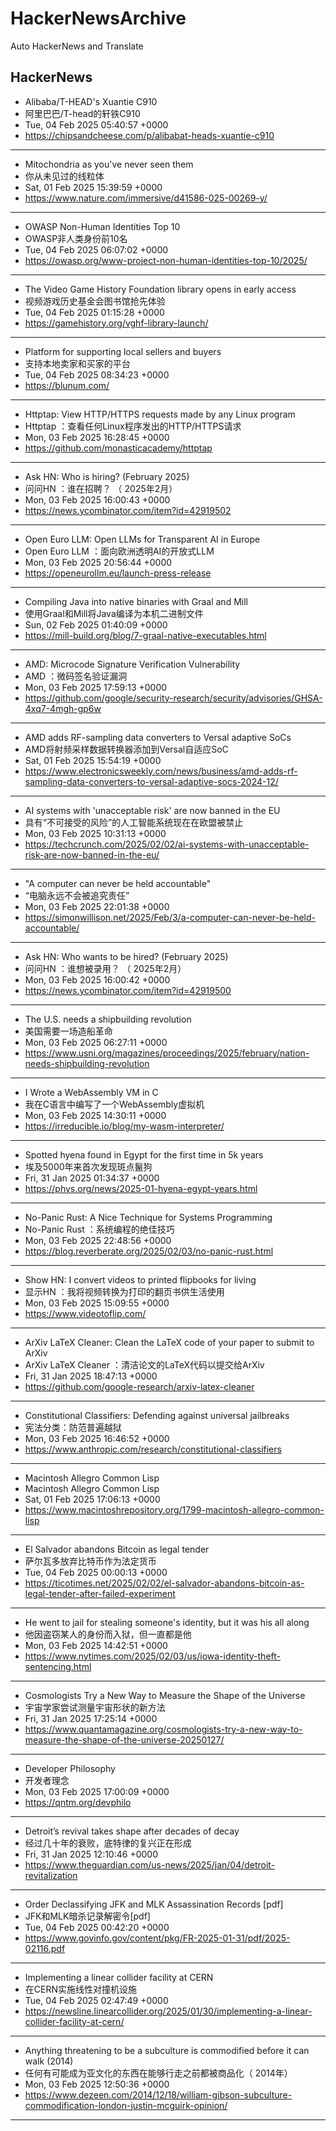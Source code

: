 # HackerNewsArchive
Auto HackerNews and Translate

## HackerNews
* Alibaba/T-HEAD's Xuantie C910
* 阿里巴巴/T-head的轩铁C910
* Tue, 04 Feb 2025 05:40:57 +0000
* https://chipsandcheese.com/p/alibabat-heads-xuantie-c910
----
* Mitochondria as you've never seen them
* 你从未见过的线粒体
* Sat, 01 Feb 2025 15:39:59 +0000
* https://www.nature.com/immersive/d41586-025-00269-y/
----
* OWASP Non-Human Identities Top 10
* OWASP非人类身份前10名
* Tue, 04 Feb 2025 06:07:02 +0000
* https://owasp.org/www-project-non-human-identities-top-10/2025/
----
* The Video Game History Foundation library opens in early access
* 视频游戏历史基金会图书馆抢先体验
* Tue, 04 Feb 2025 01:15:28 +0000
* https://gamehistory.org/vghf-library-launch/
----
* Platform for supporting local sellers and buyers
* 支持本地卖家和买家的平台
* Tue, 04 Feb 2025 08:34:23 +0000
* https://blunum.com/
----
* Httptap: View HTTP/HTTPS requests made by any Linux program
* Httptap ：查看任何Linux程序发出的HTTP/HTTPS请求
* Mon, 03 Feb 2025 16:28:45 +0000
* https://github.com/monasticacademy/httptap
----
* Ask HN: Who is hiring? (February 2025)
* 问问HN ：谁在招聘？ （ 2025年2月）
* Mon, 03 Feb 2025 16:00:43 +0000
* https://news.ycombinator.com/item?id=42919502
----
* Open Euro LLM: Open LLMs for Transparent AI in Europe
* Open Euro LLM ：面向欧洲透明AI的开放式LLM
* Mon, 03 Feb 2025 20:56:44 +0000
* https://openeurollm.eu/launch-press-release
----
* Compiling Java into native binaries with Graal and Mill
* 使用Graal和Mill将Java编译为本机二进制文件
* Sun, 02 Feb 2025 01:40:09 +0000
* https://mill-build.org/blog/7-graal-native-executables.html
----
* AMD: Microcode Signature Verification Vulnerability
* AMD ：微码签名验证漏洞
* Mon, 03 Feb 2025 17:59:13 +0000
* https://github.com/google/security-research/security/advisories/GHSA-4xq7-4mgh-gp6w
----
* AMD adds RF-sampling data converters to Versal adaptive SoCs
* AMD将射频采样数据转换器添加到Versal自适应SoC
* Sat, 01 Feb 2025 15:54:19 +0000
* https://www.electronicsweekly.com/news/business/amd-adds-rf-sampling-data-converters-to-versal-adaptive-socs-2024-12/
----
* AI systems with 'unacceptable risk' are now banned in the EU
* 具有“不可接受的风险”的人工智能系统现在在欧盟被禁止
* Mon, 03 Feb 2025 10:31:13 +0000
* https://techcrunch.com/2025/02/02/ai-systems-with-unacceptable-risk-are-now-banned-in-the-eu/
----
* "A computer can never be held accountable"
* “电脑永远不会被追究责任”
* Mon, 03 Feb 2025 22:01:38 +0000
* https://simonwillison.net/2025/Feb/3/a-computer-can-never-be-held-accountable/
----
* Ask HN: Who wants to be hired? (February 2025)
* 问问HN ：谁想被录用？ （ 2025年2月）
* Mon, 03 Feb 2025 16:00:42 +0000
* https://news.ycombinator.com/item?id=42919500
----
* The U.S. needs a shipbuilding revolution
* 美国需要一场造船革命
* Mon, 03 Feb 2025 06:27:11 +0000
* https://www.usni.org/magazines/proceedings/2025/february/nation-needs-shipbuilding-revolution
----
* I Wrote a WebAssembly VM in C
* 我在C语言中编写了一个WebAssembly虚拟机
* Mon, 03 Feb 2025 14:30:11 +0000
* https://irreducible.io/blog/my-wasm-interpreter/
----
* Spotted hyena found in Egypt for the first time in 5k years
* 埃及5000年来首次发现斑点鬣狗
* Fri, 31 Jan 2025 01:34:37 +0000
* https://phys.org/news/2025-01-hyena-egypt-years.html
----
* No-Panic Rust: A Nice Technique for Systems Programming
* No-Panic Rust ：系统编程的绝佳技巧
* Mon, 03 Feb 2025 22:48:56 +0000
* https://blog.reverberate.org/2025/02/03/no-panic-rust.html
----
* Show HN: I convert videos to printed flipbooks for living
* 显示HN ：我将视频转换为打印的翻页书供生活使用
* Mon, 03 Feb 2025 15:09:55 +0000
* https://www.videotoflip.com/
----
* ArXiv LaTeX Cleaner: Clean the LaTeX code of your paper to submit to ArXiv
* ArXiv LaTeX Cleaner ：清洁论文的LaTeX代码以提交给ArXiv
* Fri, 31 Jan 2025 18:47:13 +0000
* https://github.com/google-research/arxiv-latex-cleaner
----
* Constitutional Classifiers: Defending against universal jailbreaks
* 宪法分类：防范普遍越狱
* Mon, 03 Feb 2025 16:46:52 +0000
* https://www.anthropic.com/research/constitutional-classifiers
----
* Macintosh Allegro Common Lisp
* Macintosh Allegro Common Lisp
* Sat, 01 Feb 2025 17:06:13 +0000
* https://www.macintoshrepository.org/1799-macintosh-allegro-common-lisp
----
* El Salvador abandons Bitcoin as legal tender
* 萨尔瓦多放弃比特币作为法定货币
* Tue, 04 Feb 2025 00:00:13 +0000
* https://ticotimes.net/2025/02/02/el-salvador-abandons-bitcoin-as-legal-tender-after-failed-experiment
----
* He went to jail for stealing someone's identity, but it was his all along
* 他因盗窃某人的身份而入狱，但一直都是他
* Mon, 03 Feb 2025 14:42:51 +0000
* https://www.nytimes.com/2025/02/03/us/iowa-identity-theft-sentencing.html
----
* Cosmologists Try a New Way to Measure the Shape of the Universe
* 宇宙学家尝试测量宇宙形状的新方法
* Fri, 31 Jan 2025 17:25:14 +0000
* https://www.quantamagazine.org/cosmologists-try-a-new-way-to-measure-the-shape-of-the-universe-20250127/
----
* Developer Philosophy
* 开发者理念
* Mon, 03 Feb 2025 17:00:09 +0000
* https://qntm.org/devphilo
----
* Detroit’s revival takes shape after decades of decay
* 经过几十年的衰败，底特律的复兴正在形成
* Fri, 31 Jan 2025 12:10:46 +0000
* https://www.theguardian.com/us-news/2025/jan/04/detroit-revitalization
----
* Order Declassifying JFK and MLK Assassination Records [pdf]
* JFK和MLK暗杀记录解密令[pdf]
* Tue, 04 Feb 2025 00:42:20 +0000
* https://www.govinfo.gov/content/pkg/FR-2025-01-31/pdf/2025-02116.pdf
----
* Implementing a linear collider facility at CERN
* 在CERN实施线性对撞机设施
* Tue, 04 Feb 2025 02:47:49 +0000
* https://newsline.linearcollider.org/2025/01/30/implementing-a-linear-collider-facility-at-cern/
----
* Anything threatening to be a subculture is commodified before it can walk (2014)
* 任何有可能成为亚文化的东西在能够行走之前都被商品化（ 2014年）
* Mon, 03 Feb 2025 12:50:36 +0000
* https://www.dezeen.com/2014/12/18/william-gibson-subculture-commodification-london-justin-mcguirk-opinion/
----


